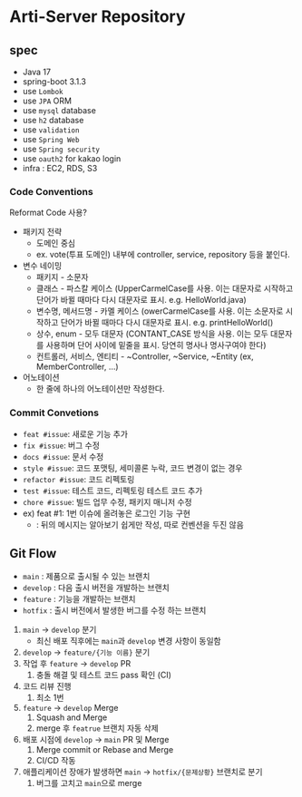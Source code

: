# Arti-Server Repository

## spec
- Java 17
- spring-boot 3.1.3
- use `Lombok`
- use `JPA` ORM
- use `mysql` database
- use `h2` database
- use `validation`
- use `Spring Web`
- use `Spring security`
- use `oauth2` for kakao login
- infra : EC2, RDS, S3

### Code Conventions
Reformat Code 사용?
- 패키지 전략
    - 도메인 중심
    - ex. vote(투표 도메인) 내부에 controller, service, repository 등을 붙인다.
- 변수 네이밍
    - 패키지 - 소문자
    - 클래스 - 파스칼 케이스 (UpperCarmelCase를 사용. 이는 대문자로 시작하고 단어가 바뀔 때마다 다시 대문자로 표시. e.g. HelloWorld.java)
    - 변수명, 메서드명 - 카멜 케이스 (owerCarmelCase를 사용. 이는 소문자로 시작하고 단어가 바뀔 때마다 다시 대문자로 표시. e.g. printHelloWorld()
    - 상수, enum - 모두 대문자 (CONTANT_CASE 방식을 사용. 이는 모두 대문자를 사용하며 단어 사이에 밑줄을 표시. 당연히 명사나 명사구여야 한다)
    - 컨트롤러, 서비스, 엔티티 - ~Controller, ~Service, ~Entity (ex, MemberController, …)
- 어노테이션
    - 한 줄에 하나의 어노테이션만 작성한다.

### Commit Convetions
- `feat #issue`: 새로운 기능 추가
- `fix #issue`: 버그 수정
- `docs #issue`: 문서 수정
- `style #issue`: 코드 포맷팅, 세미콜론 누락, 코드 변경이 없는 경우
- `refactor #issue`: 코드 리펙토링
- `test #issue`: 테스트 코드, 리펙토링 테스트 코드 추가
- `chore #issue`: 빌드 업무 수정, 패키지 매니저 수정
- ex) feat #1: 1번 이슈에 올려놓은 로그인 기능 구현
    - : 뒤의 메시지는 알아보기 쉽게만 작성, 따로 컨벤션을 두진 않음

## Git Flow
- `main` : 제품으로 출시될 수 있는 브랜치
- `develop` : 다음 출시 버전을 개발하는 브랜치
- `feature` : 기능을 개발하는 브랜치
- `hotfix` : 출시 버전에서 발생한 버그를 수정 하는 브랜치

1. `main` → `develop` 분기
    - 최신 배포 직후에는 `main`과 `develop` 변경 사항이 동일함
2. `develop` → `feature/{기능 이름}` 분기
3. 작업 후 `feature` → `develop` PR
    1. 충돌 해결 및 테스트 코드 pass 확인 (CI)
4. 코드 리뷰 진행
    1. 최소 1번
5. `feature` → `develop` Merge
    1. Squash and Merge
    2. merge 후 `featrue` 브랜치 자동 삭제
6. 배포 시점에 `develop` → `main`  PR 및 Merge
    1. Merge commit or Rebase and Merge
    2. CI/CD 작동
7. 애플리케이션 장애가 발생하면 `main` → `hotfix/{문제상황}` 브랜치로 분기
    1. 버그를 고치고 `main`으로 merge


